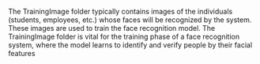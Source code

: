 The TrainingImage folder typically contains images of the individuals (students, employees, etc.) whose faces will be recognized by the system. These images are used to train the face recognition model.
The TrainingImage folder is vital for the training phase of a face recognition system, where the model learns to identify and verify people by their facial features
